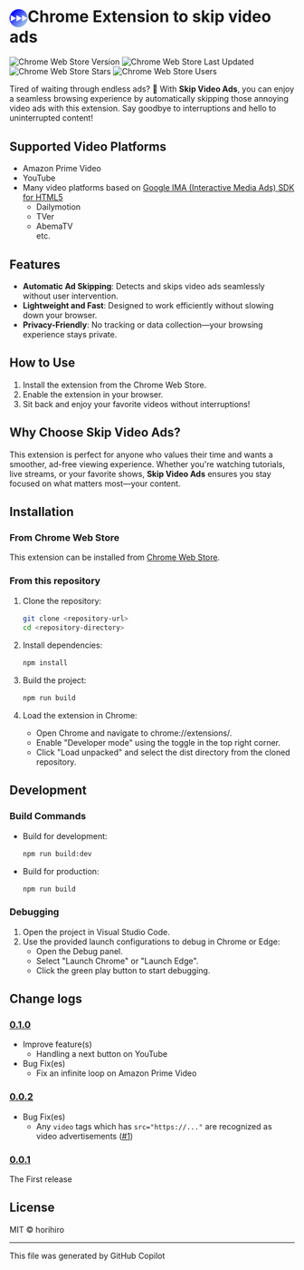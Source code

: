 # <img src="./img/icon128.png" width="32px" valign="middle">Chrome Extension to skip video ads
![Chrome Web Store Version](https://img.shields.io/chrome-web-store/v/opefhnepdmgkkacfdmhjnljkflelamon)
![Chrome Web Store Last Updated](https://img.shields.io/chrome-web-store/last-updated/opefhnepdmgkkacfdmhjnljkflelamon)
![Chrome Web Store Stars](https://img.shields.io/chrome-web-store/stars/opefhnepdmgkkacfdmhjnljkflelamon)
![Chrome Web Store Users](https://img.shields.io/chrome-web-store/users/opefhnepdmgkkacfdmhjnljkflelamon)

Tired of waiting through endless ads? 🚀 With **Skip Video Ads**, you can enjoy a seamless browsing experience by automatically skipping those annoying video ads with this extension. Say goodbye to interruptions and hello to uninterrupted content!

## Supported Video Platforms
  - Amazon Prime Video
  - YouTube
  - Many video platforms based on [Google IMA (Interactive Media Ads) SDK for HTML5](https://developers.google.com/interactive-media-ads/docs/sdks/html5/)
    - Dailymotion
    - TVer
    - AbemaTV  
      etc.

## Features
  - **Automatic Ad Skipping**: Detects and skips video ads seamlessly without user intervention.
  - **Lightweight and Fast**: Designed to work efficiently without slowing down your browser.
  - **Privacy-Friendly**: No tracking or data collection—your browsing experience stays private.

## How to Use
  1. Install the extension from the Chrome Web Store.
  2. Enable the extension in your browser.
  3. Sit back and enjoy your favorite videos without interruptions!

## Why Choose Skip Video Ads?
This extension is perfect for anyone who values their time and wants a smoother, ad-free viewing experience. Whether you're watching tutorials, live streams, or your favorite shows, **Skip Video Ads** ensures you stay focused on what matters most—your content.

## Installation

### From Chrome Web Store
This extension can be installed from [Chrome Web Store](https://chromewebstore.google.com/detail/opefhnepdmgkkacfdmhjnljkflelamon).


### From this repository
1. Clone the repository:
   ```sh
   git clone <repository-url>
   cd <repository-directory>

2. Install dependencies:
   ```sh
   npm install
   ```

3. Build the project:
   ```sh
   npm run build
   ```

4. Load the extension in Chrome:
   - Open Chrome and navigate to chrome://extensions/.
   - Enable "Developer mode" using the toggle in the top right corner.
   - Click "Load unpacked" and select the dist directory from the cloned repository.

## Development
### Build Commands
- Build for development:
  ```sh
  npm run build:dev
  ```

- Build for production:
  ```sh
  npm run build
  ```

### Debugging
1. Open the project in Visual Studio Code.
2. Use the provided launch configurations to debug in Chrome or Edge:
   - Open the Debug panel.
   - Select "Launch Chrome" or "Launch Edge".
   - Click the green play button to start debugging.

## Change logs

### [0.1.0](https://github.com/horihiro/SkipVideoAds-ChromeExtension/releases/tag/0.1.0)
  - Improve feature(s)
    - Handling a next button on YouTube
  - Bug Fix(es)
    - Fix an infinite loop on Amazon Prime Video

### [0.0.2](https://github.com/horihiro/SkipVideoAds-ChromeExtension/releases/tag/0.0.2)
  - Bug Fix(es)
    - Any `video` tags which has `src="https://..."` are recognized as video advertisements ([#1](https://github.com/horihiro/SkipVideoAds-ChromeExtension/issues/1))

### [0.0.1](https://github.com/horihiro/SkipVideoAds-ChromeExtension/releases/tag/0.0.1)
The First release

## License
MIT © horihiro

----

This file was generated by GitHub Copilot
